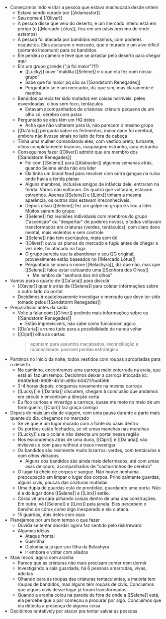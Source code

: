 - Começamos indo visitar a pessoa que estava machucada desde ontem
	- Estava sendo curado por [[Adamastor]]
	- Seu nome é [[Oliver]]
	- A pessoa disse que veio do deserto, e um mercado inteiro está em perigo (o [[Mercado Lótus]], fica em um oásis próximo de onde estamos)
	- A pessoa foi atacada por bandidos estranhos, com poderes esquisitos. Eles atacaram o mercado, que é murado e um alvo difícil (portanto incomum) para os bandidos.
	- Ele perdeu o camelo e teve que se arrastar pelo deserto para chegar aqui
	- Era um grupo grande ("já foi maior"?!?)
		- [[Lucky]] ouve "maldita [[Selene]] e o que ela fez com nosso grupo"
		- Sabe que foi maior pq são os [[Sandstorm Renegades]]
		- Perguntado se é um mercador, diz que sim, mas claramente é mentira
	- Bandidos parecia ter sido mutados em coisas horríveis: peles esverdeadas, olhos sem foco, tentáculos
		- Estavam acompanhados de criaturas: criatura pequena de um olho só, cérebro com patas
	- Perguntado se eles têm um HQ deles
		- Acha que não voltariam para lá, não parecem o mesmo grupo
	- [[Da'aria]] pergunta sobre os ferimentos, maior dano foi cerebral, embora não tivesse sinais no lado de fora da cabeça
	- Tinha uma mulher comandando eles, com vestido preto, turbante, olhos completamente brancos, maquiagem estranha, aura estranha
	- Conseguimos fazer [[Oliver]] admitir que era membro dos [[Sandstorm Renegades]]
		- Foi com [[Selene]] para [[Alabaster]] algumas semanas atrás, quando Selene ainda não era líder
		- Ela tinha um blood feud para resolver com outra gangue na ruína onde havia a ferida planar
		- Alguns membros, inclusive amigos de infância dele, entraram na ferida. Vários não voltaram. Os quatro que voltaram, estavam estranhos. Apenas [[Selene]] e [[Linx]] tinham a mesma aparência, os outros dois estavam irreconhecíveis.
		- Depois disso [[Selene]] fez um golpe no grupo e virou a líder. Muitos saíram do grupo.
		- [[Selene]] fez reuniões individuais com membros do grupo ("ascenção" ou "despertar" de poderes novos), e todos voltavam transformados em criaturas (verdes, tentáculos), com claro dano mental, mais violentos e sem controle
		- [[Selene]] não tem escrúpulos, mata sem dó
		- [[Oliver]] ouviu os planos do mercado e fugiu antes de chegar a vez dele, foi atacado na fuga
		- O grupo parecia que ia abandonar o seu QG original, provavelmente estão baseados no [[Mercado Lótus]]
		- Perguntado se ouviu o nome [[Belashyra]], diz que não, mas que [[Selene]] falou estar cultuando uma [[Senhora dos Olhos]]
			- Me lembro de "senhora dos mil olhos"
- Vamos para o quarto de [[Da'aria]] para discutir
	- [[Xavier]] quer ir atrás de [[Selene]] para coletar informações sobre o outro lado do portal
	- Decidimos ir cautelosamente investigar o mercado que deve ter sido tomado pelos [[Sandstorm Renegades]]
- Preparativos antes da saída
	- Volto a falar com [[Oliver]] pedindo mais informações sobre os [[Sandstorm Renegades]]
		- Estão imprevisíveis, não sabe como funcionam agora
	- [[Da'aria]] arruma tudo para a possibilidade de nunca voltar
	- [[Cipri]] olha as cartas:
	  > apontam para assuntos inacabados, reconciliação e racionalidade: possível perdão estratégico
- Partimos no início da noite, todos vestidos com roupas apropriadas para o deserto
	- No caminho, encontramos uma carroça meio enterrada na areia, que está ali faz um tempo. Decidimos deixar a carroça intocada
	  id:: 6640e1d4-6608-4b1d-a99a-b04217bd4566
	- 3-4 horas depois, chegamos novamente na mesma carroça
	- [[Lucky]] e [[Da'aria]] discutem, chegam à conclusão que andamos em círculo e encontram a direção certa
	- Eu fico curiosa e investigo a carroça, quase me meto no meio de um formigueiro, [[Cipri]] faz graça comigo
- Depois de mais um dia de viagem, com uma pausa durante a parte mais quente do dia, chegamos no mercado
	- Se vê que é um lugar murado com a fonte do oásis dentro
	- Os portões estão fechados, se vê umas manchas nas muralhas
	- [[Lucky]] usa o colar e não detecta um portal nessa região
	- Nos escondemos atrás de uma duna, [[Cipri]] e [[Da'aria]] vão invisíveis e com pass without a trace investigar.
	- Os bandidos são realmente muito bizarros: verdes, com tentáculos e com olhos vidrados.
		- Alguns dos bandidos são ainda mais deformados, até com umas asas de couro, acompanhados de "cachorrinhos de cérebro"
	- O lugar tá cheio de corpos e sangue. Não houve nenhuma preocupação em limpar o lugar dos corpos. Principalmente guardas, alguns civis, poucas das criaturas mutadas.
	- Uma dupla de guardas está de prontidão, guardando uma porta. Não é a do lugar done [[Selene]] e [[Linx]] estão.
	- Córax vê um cara pilhando coisas dentro de uma das construções. Em outra, vê [[Selene]] e [[Linx]] pela janela. Eles percebem o barulho de córax como algo inesperado e ela o ataca.
	- 15 guardas, dois deles com asas
- Planejamos por um bom tempo o que fazer
	- Dúvida se tentar abordar agora faz sentido pelo risk/reward
	- Algumas ideias
		- Ataque frontal
		- Guerrilha
		- Diplomacia já que sou filha da Belashyra
		- Ir embora e voltar com aliados
- Mais recon, agora com aranha
	- Parece que as criaturas não mais precisam comer nem dormir
	- Investigando a sala guardada, há 6 pessoas amarradas, vivas, adultas
	- Olhando para as roupas das criaturas tentaculentas, a maioria tem roupas de bandidos, mas alguns têm roupas de civis. Concluímos que alguns civis desse lugar já foram transformados.
	- Quando a aranha colou na parede de fora de onde a [[Selene]] está, ela percebe que o par começou a procurar por algo. Concluímos que ela detecta a presença de alguma coisa
- Decidimos tentatively por atacar pra tentar salvar as pessoas